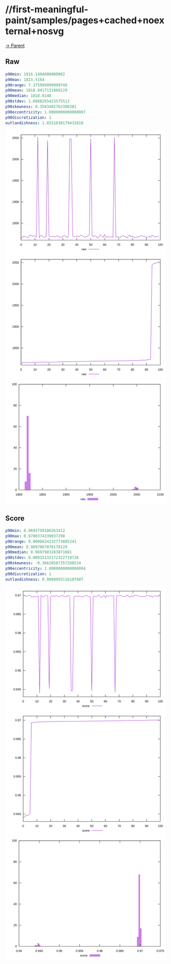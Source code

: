 
# //first-meaningful-paint/samples/pages+cached+noexternal+nosvg

[→ Parent](../..)


## Raw


```yaml
p90min: 1816.1404000000002
p90max: 1823.5164
p90range: 7.375999999999749
p90mean: 1818.9417131868129
p90median: 1818.8148
p90stdev: 1.6868265423575513
p90skewness: 0.3583482763388381
p90eccentricity: 1.0000000000000007
p90discretization: 1
outlandishness: 1.0151030179432818

```

![PLOT: raw-values](./raw/values.svg)![PLOT: raw-sorted](./raw/sorted.svg)![PLOT: raw-histogram](./raw/histogram.svg)
## Score


```yaml
p90min: 0.9693750106263412
p90max: 0.9700374339037298
p90range: 0.0006624232773885241
p90mean: 0.9697867076178129
p90median: 0.9697983283871681
p90stdev: 0.00015132172322719726
p90skewness: -0.36620587357208534
p90eccentricity: 1.0000000000000004
p90discretization: 1
outlandishness: 0.9968993116107607

```

![PLOT: score-values](./score/values.svg)![PLOT: score-sorted](./score/sorted.svg)![PLOT: score-histogram](./score/histogram.svg)